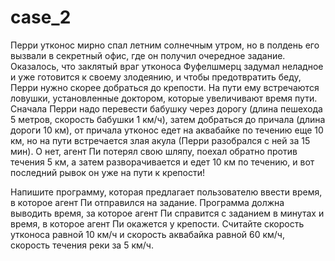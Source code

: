 # case_2
Перри утконос мирно спал летним солнечным утром, но в полдень его вызвали в секретный офис, где он получил очередное задание. Оказалось, что заклятый враг утконоса Фуфелшмерц задумал неладное и уже готовится к своему злодеянию, и чтобы предотвратить беду, Перри нужно скорее добраться до крепости. На пути ему встречаются ловушки, установленные доктором, которые увеличивают время пути. Сначала Перри надо перевести бабушку через дорогу (длина пешехода 5 метров, скорость бабушки 1 км/ч), затем добраться до причала (длина дороги 10 км), от причала утконос едет на аквабайке по течению еще 10 км, но на пути встречается злая акула (Перри разобрался с ней за 15 мин). О нет, агент Пи потерял свою шляпу, поехал обратно против течения 5 км, а затем разворачивается и едет 10 км по течению, и вот последний рывок он уже на пути к крепости! 

Напишите программу, которая предлагает пользователю ввести время, в которое агент Пи отправился на задание. Программа должна выводить время, за которое агент Пи справится с заданием в минутах и время, в которое агент Пи окажется у крепости. Считайте скорость утконоса равной 10 км/ч и скорость аквабайка равной 60 км/ч, скорость течения реки за 5 км/ч.
